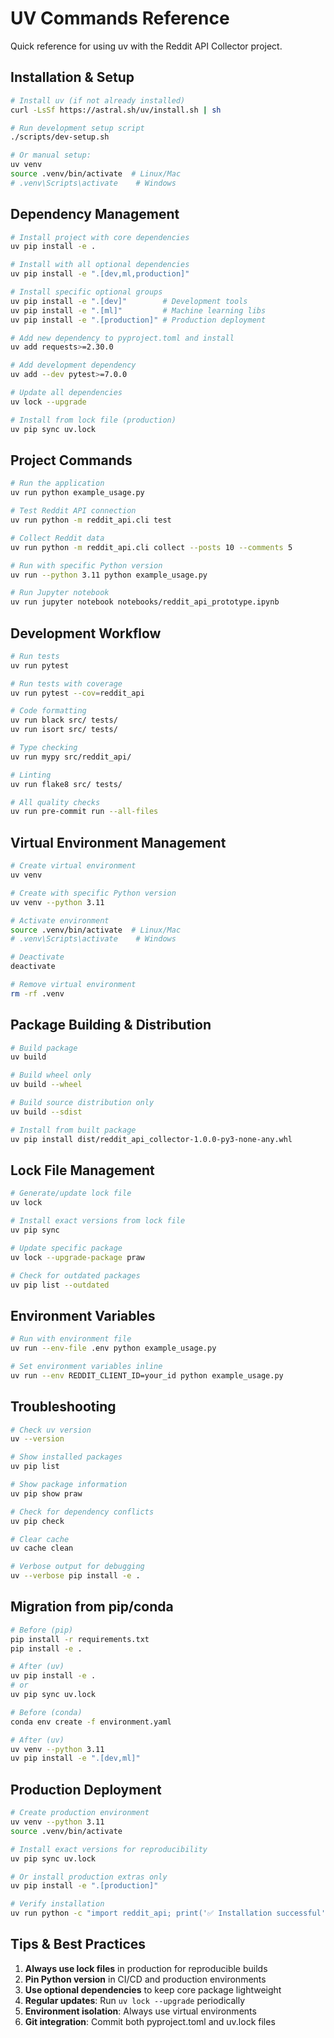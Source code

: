 # UV Commands Reference

Quick reference for using uv with the Reddit API Collector project.

## Installation & Setup

```bash
# Install uv (if not already installed)
curl -LsSf https://astral.sh/uv/install.sh | sh

# Run development setup script
./scripts/dev-setup.sh

# Or manual setup:
uv venv
source .venv/bin/activate  # Linux/Mac
# .venv\Scripts\activate    # Windows
```

## Dependency Management

```bash
# Install project with core dependencies
uv pip install -e .

# Install with all optional dependencies
uv pip install -e ".[dev,ml,production]"

# Install specific optional groups
uv pip install -e ".[dev]"        # Development tools
uv pip install -e ".[ml]"         # Machine learning libs
uv pip install -e ".[production]" # Production deployment

# Add new dependency to pyproject.toml and install
uv add requests>=2.30.0

# Add development dependency
uv add --dev pytest>=7.0.0

# Update all dependencies
uv lock --upgrade

# Install from lock file (production)
uv pip sync uv.lock
```

## Project Commands

```bash
# Run the application
uv run python example_usage.py

# Test Reddit API connection
uv run python -m reddit_api.cli test

# Collect Reddit data
uv run python -m reddit_api.cli collect --posts 10 --comments 5

# Run with specific Python version
uv run --python 3.11 python example_usage.py

# Run Jupyter notebook
uv run jupyter notebook notebooks/reddit_api_prototype.ipynb
```

## Development Workflow

```bash
# Run tests
uv run pytest

# Run tests with coverage
uv run pytest --cov=reddit_api

# Code formatting
uv run black src/ tests/
uv run isort src/ tests/

# Type checking
uv run mypy src/reddit_api/

# Linting
uv run flake8 src/ tests/

# All quality checks
uv run pre-commit run --all-files
```

## Virtual Environment Management

```bash
# Create virtual environment
uv venv

# Create with specific Python version
uv venv --python 3.11

# Activate environment
source .venv/bin/activate  # Linux/Mac
# .venv\Scripts\activate    # Windows

# Deactivate
deactivate

# Remove virtual environment
rm -rf .venv
```

## Package Building & Distribution

```bash
# Build package
uv build

# Build wheel only
uv build --wheel

# Build source distribution only
uv build --sdist

# Install from built package
uv pip install dist/reddit_api_collector-1.0.0-py3-none-any.whl
```

## Lock File Management

```bash
# Generate/update lock file
uv lock

# Install exact versions from lock file
uv pip sync

# Update specific package
uv lock --upgrade-package praw

# Check for outdated packages
uv pip list --outdated
```

## Environment Variables

```bash
# Run with environment file
uv run --env-file .env python example_usage.py

# Set environment variables inline
uv run --env REDDIT_CLIENT_ID=your_id python example_usage.py
```

## Troubleshooting

```bash
# Check uv version
uv --version

# Show installed packages
uv pip list

# Show package information
uv pip show praw

# Check for dependency conflicts
uv pip check

# Clear cache
uv cache clean

# Verbose output for debugging
uv --verbose pip install -e .
```

## Migration from pip/conda

```bash
# Before (pip)
pip install -r requirements.txt
pip install -e .

# After (uv)
uv pip install -e .
# or
uv pip sync uv.lock

# Before (conda)
conda env create -f environment.yaml

# After (uv)
uv venv --python 3.11
uv pip install -e ".[dev,ml]"
```

## Production Deployment

```bash
# Create production environment
uv venv --python 3.11
source .venv/bin/activate

# Install exact versions for reproducibility
uv pip sync uv.lock

# Or install production extras only
uv pip install -e ".[production]"

# Verify installation
uv run python -c "import reddit_api; print('✅ Installation successful')"
```

## Tips & Best Practices

1. **Always use lock files** in production for reproducible builds
2. **Pin Python version** in CI/CD and production environments
3. **Use optional dependencies** to keep core package lightweight
4. **Regular updates**: Run `uv lock --upgrade` periodically
5. **Environment isolation**: Always use virtual environments
6. **Git integration**: Commit both pyproject.toml and uv.lock files